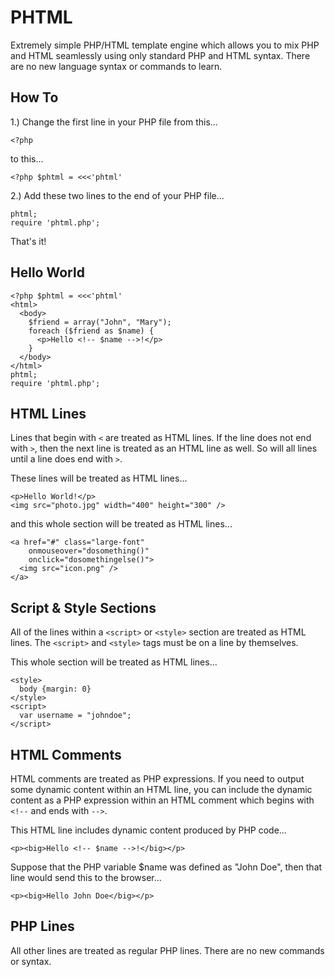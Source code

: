 PHTML
=====

Extremely simple PHP/HTML template engine which allows you to mix PHP and HTML seamlessly using only standard PHP and HTML syntax. There are no new language syntax or commands to learn.

How To
------

1.) Change the first line in your PHP file from this...

    <?php

to this...

    <?php $phtml = <<<'phtml'

2.) Add these two lines to the end of your PHP file...

    phtml;
    require 'phtml.php';

That's it!

Hello World
-----------

    <?php $phtml = <<<'phtml'
    <html>
      <body>
        $friend = array("John", "Mary");
        foreach ($friend as $name) {
          <p>Hello <!-- $name -->!</p>
        }
      </body>
    </html>
    phtml;
    require 'phtml.php';

HTML Lines
----------

Lines that begin with `<` are treated as HTML lines. If the line does not end with `>`, then the next line is treated as an HTML line as well. So will all lines until a line does end with `>`.

These lines will be treated as HTML lines...

    <p>Hello World!</p>
    <img src="photo.jpg" width="400" height="300" />
    
and this whole section will be treated as HTML lines...

    <a href="#" class="large-font"
        onmouseover="dosomething()"
        onclick="dosomethingelse()">
      <img src="icon.png" />
    </a>

Script & Style Sections
-----------------------

All of the lines within a `<script>` or `<style>` section are treated as HTML lines. The `<script>` and `<style>` tags must be on a line by themselves.

This whole section will be treated as HTML lines...

    <style>
      body {margin: 0}
    </style>
    <script>
      var username = "johndoe";
    </script>

HTML Comments
-------------

HTML comments are treated as PHP expressions. If you need to output some dynamic content within an HTML line, you can include the dynamic content as a PHP expression within an HTML comment which begins with `<!--` and ends with `-->`.

This HTML line includes dynamic content produced by PHP code...

    <p><big>Hello <!-- $name -->!</big></p>
    
Suppose that the PHP variable $name was defined as "John Doe", then that line would send this to the browser...

    <p><big>Hello John Doe</big></p>
    
PHP Lines
---------

All other lines are treated as regular PHP lines. There are no new commands or syntax.
